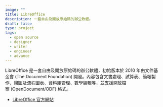 ```yaml
---
image: ""
title: LibreOffice
description: 一套自由及開放原始碼的辦公軟體。
draft: false
type: project
tags:
  - open source
  - designer
  - writer
  - engineer
  - advance
---
```

LibreOffice 是一套自由及開放原始碼的辦公軟體，初始版本於 2010 年由文件基金會 (The Document Foundation) 開發。內容包含文書處理、試算表、簡報製作、繪圖及流程圖表、資料庫管理、數學編輯等，並支援開放檔案 (OpenDocument/ODF) 格式。

- [LibreOffice 官方網站](https://zh-tw.libreoffice.org/)

